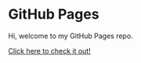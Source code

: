 # GitHub Pages

Hi, welcome to my GitHub Pages repo.

[Click here to check it out!](https://ikiray.github.io/)